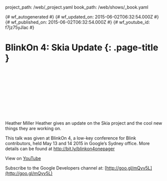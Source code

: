 project_path: /web/_project.yaml
book_path: /web/shows/_book.yaml

{# wf_autogenerated #}
{# wf_updated_on: 2015-06-02T06:32:54.000Z #}
{# wf_published_on: 2015-06-02T06:32:54.000Z #}
{# wf_youtube_id: f7jz75yJlac #}

# BlinkOn 4: Skia Update {: .page-title }


<div class="video-wrapper">
  <iframe class="devsite-embedded-youtube-video" data-video-id="f7jz75yJlac"
          data-autohide="1" data-showinfo="0" frameborder="0" allowfullscreen>
  </iframe>
</div>

Heather Miller
Heather gives an update on the Skia project and the cool new things they are working on.

This talk was given at BlinkOn 4, a low-key conference for Blink contributors, held May 13 and 14 2015 in Google’s Sydney office. More details can be found at http://bit.ly/blinkon4onepager

View on [YouTube](https://youtu.be/f7jz75yJlac)

Subscribe to the Google Developers channel at: [http://goo.gl/mQyv5L](http://goo.gl/mQyv5L)
